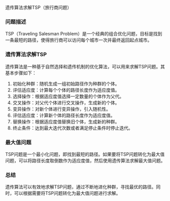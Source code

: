 
遗传算法求解TSP（旅行商问题）

### 问题描述
TSP（Traveling Salesman Problem）是一个经典的组合优化问题，目标是找到一条最短的路径，使得旅行商可以访问每个城市一次并最终返回起点城市。

### 遗传算法求解TSP
遗传算法是一种基于自然选择和遗传机制的优化算法，可以用来求解TSP问题。其基本步骤如下：

1. 初始化种群：随机生成一组初始路径作为种群的个体。
2. 评估适应度：计算每个个体的路径长度作为适应度值。
3. 选择操作：根据适应度值选择一定数量的个体作为父代。
4. 交叉操作：对父代个体进行交叉操作，生成新的个体。
5. 变异操作：对新个体进行变异操作，引入随机性。
6. 评估适应度：计算新个体的路径长度作为适应度值。
7. 替换操作：根据适应度值替换旧个体，生成新的种群。
8. 终止条件：达到最大迭代次数或者满足停止条件时停止迭代。

### 最大值问题
TSP问题是一个最小化问题，即找到最短的路径。如果要将TSP问题转化为最大值问题，可以将路径长度取倒数作为适应度值，然后使用遗传算法求解最大值问题。

### 总结
遗传算法可以有效地求解TSP问题，通过不断地进化种群，寻找最优的路径。同时，可以根据需要将TSP问题转化为最大值问题进行求解。


